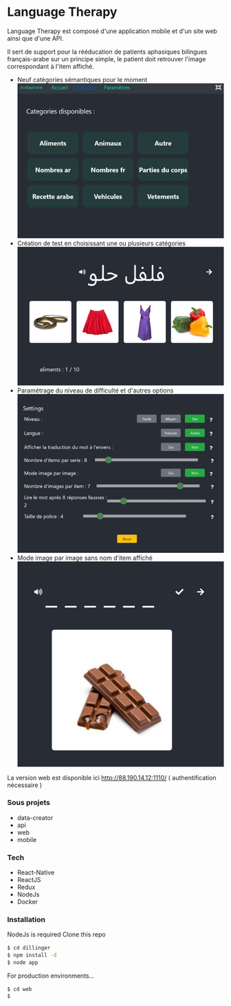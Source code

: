# Language Therapy

Language Therapy est composé d'une application mobile et d'un site web ainsi que d'une API.






Il sert de support pour la rééducation de patients aphasiques bilingues français-arabe sur un principe simple, le patient doit retrouver l'image correspondant à l'item affiché.


 - Neuf catégories sémantiques pour le moment
![Alt text](readme/web-categories.jpg?raw=true "Categories")
 - Création de test en choisissant une ou plusieurs catégories
 ![Alt text](readme/web-testa.jpg?raw=true "Test exemple")
- Paramétrage du niveau de difficulté et d'autres options
 ![Alt text](readme/web-parametres.jpg?raw=true "parametres")
 - Mode image par image sans nom d'item affiché
![Alt text](readme/web-imageparimage.jpg?raw=true "imageparimage")


La version web est disponible ici http://88.190.14.12:1110/ ( authentification nécessaire )


### Sous projets
 
 * data-creator  
 * api
 * web
 * mobile

 
### Tech

 * React-Native
 * ReactJS
 * Redux
 * NodeJs
 * Docker


### Installation

NodeJs is required
Clone this repo

```sh
$ cd dillinger
$ npm install -d
$ node app
```

For production environments...

```
$ cd web
$ 
```


